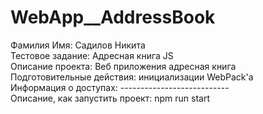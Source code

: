 # WebApp__AddressBook  
Фамилия Имя: Садилов Никита  
Тестовое задание: Адресная книга JS  
Описание проекта: Веб приложения адресная книга  
Подготовительные действия: инициализации WebPack'а  
Информация о доступах: ---------------------------  
Описание, как запустить проект: npm run start
